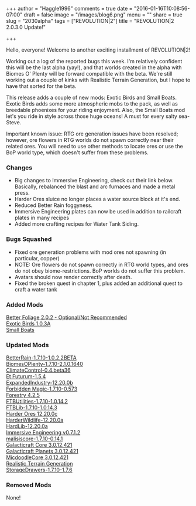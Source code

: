 +++
author = "Haggle1996"
comments = true
date = "2016-01-16T10:08:56-07:00"
draft = false
image = "/images/blog6.png"
menu = ""
share = true
slug = "2030alpha"
tags = ["REVOLUTION|2"]
title = "REVOLUTION|2 2.0.3.0 Update!"

+++

Hello, everyone! Welcome to another exciting installment of REVOLUTION|2!

Working out a log of the reported bugs this week. I'm relatively confident this will be the last alpha (yay!), and that worlds created in the alpha with Biomes O' Plenty will be forward compatible with the beta. We're still working out a couple of kinks with Realistic Terrain Generation, but I hope to have that sorted for the beta.

This release adds a couple of new mods: Exotic Birds and Small Boats. Exotic Birds adds some more atmospheric mobs to the pack, as well as breedable phoenixes for your riding enjoyment. Also, the Small Boats mod let's you ride in style across those huge oceans! A must for every salty sea-Steve.

Important known issue: RTG ore generation issues have been resolved; however, ore flowers in RTG worlds do not spawn correctly near their related ores. You will need to use other methods to locate ores or use the BoP world type, which doesn't suffer from these problems.

### Changes
- Big changes to Immersive Engineering, check out their link below. Basically, rebalanced the blast and arc furnaces and made a metal press.
- Harder Ores sluice no longer places a water source block at it's end.
- Reduced Better Rain foggyness.
- Immersive Engineering plates can now be used in addition to railcraft plates in many recipes
- Added more crafting recipes for Water Tank Siding.

### Bugs Squashed
- Fixed ore generation problems with mod ores not spawning (in particular, copper)
- NOTE: Ore flowers do not spawn correctly in RTG world types, and ores do not obey biome-restrictions. BoP worlds do not suffer this problem.
- Avatars should now render correctly after death.
- Fixed the broken quest in chapter 1, plus added an additional quest to craft a water tank

### Added Mods
[Better Foliage 2.0.2 - Optional/Not Recommended](http://www.curseforge.com/projects/228529/)  
[Exotic Birds 1.0.3A](http://www.minecraftforum.net/forums/mapping-and-modding/minecraft-mods/1282698-exotic-birds-peacocks-woodpeckers-phoenixes-owls)  
[Small Boats](http://www.minecraftforum.net/forums/mapping-and-modding/minecraft-mods/wip-mods/1442761-wip-small-boats-elegant-punt-whitehall)  

### Updated Mods
[BetterRain-1.7.10-1.0.2.2BETA](http://minecraft.curseforge.com/mc-mods/238891-mod/files/2275792)  
[BiomesOPlenty-1.7.10-2.1.0.1640](http://minecraft.curseforge.com/mc-mods/220318-mod/files/2275498)    
[ClimateControl-0.4.beta36](http://minecraft.curseforge.com/mc-mods/76544-mod/files/2275268)    
[Et Futurum-1.5.4](http://minecraft.curseforge.com/mc-mods/230114-mod/files/2274930)  
[ExpandedIndustry-12.20.0b](http://minecraft.curseforge.com/mc-mods/232258-mod/files/2274975)    
[Forbidden Magic-1.7.10-0.573](http://minecraft.curseforge.com/mc-mods/224237-mod/files/2275311)    
[Forestry 4.2.5](http://minecraft.curseforge.com/mc-mods/59751-mod/files/2274845)  
[FTBUtilities-1.7.10-1.0.14.2](http://minecraft.curseforge.com/mc-mods/237102-mod/files/2275465)  
[FTBLib-1.7.10-1.0.14.3](http://minecraft.curseforge.com/mc-mods/237167-mod/files/2275473)  
[Harder Ores 12.20.0c](http://www.curseforge.com/projects/232254/)  
[HarderWildlife-12.20.0a](http://minecraft.curseforge.com/mc-mods/232257-mod/files/2274966)  
[HardLib-12.20.0a](http://minecraft.curseforge.com/mc-mods/232071-mod/files/2274962)  
[Immersive Engineering v0.7.1.2](http://minecraft.curseforge.com/mc-mods/231951-mod/files/2276056)  
[malisiscore-1.7.10-0.14.1](http://minecraft.curseforge.com/mc-mods/223896-mod/files/2275740)  
[Galacticraft Core 3.0.12.421](http://micdoodle8.com/mods/galacticraft)  
[Galacticraft Planets 3.0.12.421](http://micdoodle8.com/mods/galacticraft)  
[MicdoodleCore 3.0.12.421](http://micdoodle8.com/mods/galacticraft)  
[Realistic Terrain Generation](https://github.com/Team-RTG/Realistic-Terrain-Generation)  
[StorageDrawers-1.7.10-1.7.6](http://minecraft.curseforge.com/mc-mods/223852-mod/files/2275947)  

### Removed Mods
None!  
